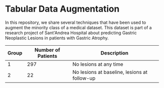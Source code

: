 # Tabular Data Augmentation

In this repository, we share several techniques that have been used to augment the minority class of a medical dataset.
This dataset is part of a research project of Sant'Andrea Hospital about predicting Gastric Neoplastic Lesions in patients with Gastric Atrophy.


| Group | Number of Patients | Description                                  |
|-------|--------------------|----------------------------------------------|
| 1     | 297                | No lesions at any time                       |
| 2     | 22                 | No lesions at baseline, lesions at follow-up |


